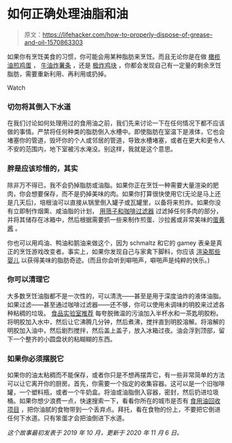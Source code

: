 # 如何正确处理油脂和油

> 原文：<https://lifehacker.com/how-to-properly-dispose-of-grease-and-oil-1570863303>

如果你有烹饪美食的习惯，你可能会用某种脂肪来烹饪。而且无论你是在做 [橄榄油煎鸡蛋](https://skillet.lifehacker.com/how-to-make-the-best-steak-and-eggs-1835806413) ， [牛油炸薯条](https://skillet.lifehacker.com/make-retro-mcdonalds-fries-with-beef-tallow-1838259817) ，还是 [极炸鸡块](https://skillet.lifehacker.com/you-can-make-chick-fil-a-style-chicken-nuggets-at-home-1837284801) ，你都会发现自己有一定量的剩余烹饪脂肪，需要重新利用、再利用或扔掉。

Watch

### **切勿将其倒入下水道**

在我们讨论如何处理用过的食用油之前，我们先来讨论一下在任何情况下都不应该做的事情。严禁将任何种类的脂肪倒入水槽中。即使脂肪在室温下是液体，它也会堵塞你的管道，毁坏你的个人或邻居的管道，导致水槽堵塞，或者在更大和更令人不安的范围内，地下室被污水淹没。别这样，我就是这个意思。

### **胖是应该珍惜的，其实**

除非万不得已，我不会扔掉脂肪或油脂。如果你正在烹饪一种需要大量渲染的肥肉，你会想要保存，而不是扔掉美味的肉。如果你打算很快使用它(无论是马上还是几天后)，培根油可以直接从锅里倒入罐子或瓦罐里，以备将来煎炸。如果你没有立即制作烟熏、咸油脂的计划， [用筛子和咖啡过滤器](https://lifehacker.com/how-to-collect-store-and-cook-with-bacon-grease-1833410977) 过滤掉任何多肉的部分，并将其储存在冰箱中，然后根据需要抓一些来制作煎蛋、沙拉酱或非常美味的[蛋黄酱](https://skillet.lifehacker.com/why-you-should-save-every-drop-of-bacon-grease-1829607931) 。

你也可以用鸡油、鸭油和鹅油来做这个，因为 schmaltz 和它的 gamey 表亲是真正的烹饪游戏改变者。事实上，如果你发现自己与家禽下脚料，你应该 [渲染那些婴儿](https://skillet.lifehacker.com/render-poultry-scraps-and-gain-excellent-cooking-fat-1821958410) 以获得美味的脂肪奇迹。(而且你会听到噼啪声，噼啪声是纯粹的快乐。)

### **你可以清理它**

大多数烹饪油脂都不是一次性的，可以清洗——甚至是用于深度油炸的液体油脂。如果过滤——甚至通过咖啡过滤器——还不够，你可以使用未调味的明胶来过滤各种粘稠的垃圾。 [食品实验室推荐](https://skillet.lifehacker.com/use-gelatin-and-water-to-clean-used-cooking-oil-and-use-1782763677) 每夸脱微温的污油加入半杯水和一茶匙明胶粉。将明胶加入水中，然后让它沸腾几分钟，然后煮沸，搅拌直到明胶溶解。将溶解的明胶加入油中，然后剧烈搅拌，然后盖上盖子，放入冰箱过夜。油会浮到顶部，留下一个整齐的小圆盘状的粘糊糊的东西。

### 如果你必须摆脱它

如果你的油太粘稠而不能保存，或者你只是不想再摆弄它，有一些非常简单的方法可以让它离开你的厨房。首先，你需要一个指定的收集容器。这可以是一个旧咖啡罐，一个塑料瓶，或者一个牛奶盒。将油或油脂倒入容器，密封，然后扔进垃圾桶。如果你想少浪费一点，快速搜索一下，看看你所在的城市是否有 [食用油回收项目](https://choosesq.com/used-cooking-oil-recycling/home-cooking-oil/) ，把你油腻的食物带到一个丢弃点。拜托，看在食物的份上，不要把它倒进任何下水道。只有笨蛋才会把油倒进下水道。

*这个故事最初发表于 2019 年 10 月，更新于 2020 年 11 月 6 日。*